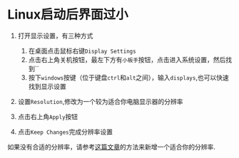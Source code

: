 # Linux启动后界面过小

1. 打开显示设置，有三种方式

	1. 在桌面点击鼠标右键`Display Settings`
	1. 点击右上角关机按钮，最左下方有`小板手`按钮，点击进入系统设置，然后找到``
	1. 按下`windows`按键（位于键盘`ctrl`和`alt`之间），输入`displays`,也可以快速找到显示设置

1. 设置`Resolution`,修改为一个较为适合你电脑显示器的分辨率
1. 点击右上角`Apply`按钮
1. 点击`Keep Changes`完成分辨率设置

如果没有合适的分辨率，请参考[这篇文章](https://jingyan.baidu.com/article/95c9d20df58b69ad4f756124.html)的方法来新增一个适合你的分辨率.
